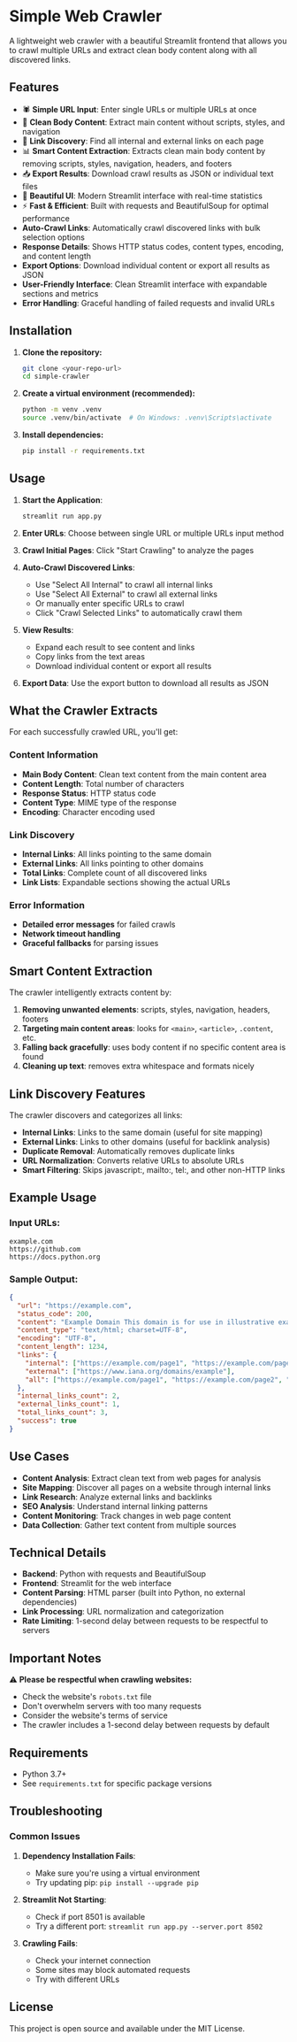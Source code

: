 # Simple Web Crawler

A lightweight web crawler with a beautiful Streamlit frontend that allows you to crawl multiple URLs and extract clean body content along with all discovered links.

## Features

- 🕷️ **Simple URL Input**: Enter single URLs or multiple URLs at once
- 📄 **Clean Body Content**: Extract main content without scripts, styles, and navigation
- 🔗 **Link Discovery**: Find all internal and external links on each page
- 📊 **Smart Content Extraction**: Extracts clean main body content by removing scripts, styles, navigation, headers, and footers
- 📥 **Export Results**: Download crawl results as JSON or individual text files
- 🎨 **Beautiful UI**: Modern Streamlit interface with real-time statistics
- ⚡ **Fast & Efficient**: Built with requests and BeautifulSoup for optimal performance
- **Auto-Crawl Links**: Automatically crawl discovered links with bulk selection options
- **Response Details**: Shows HTTP status codes, content types, encoding, and content length
- **Export Options**: Download individual content or export all results as JSON
- **User-Friendly Interface**: Clean Streamlit interface with expandable sections and metrics
- **Error Handling**: Graceful handling of failed requests and invalid URLs

## Installation

1. **Clone the repository:**
   ```bash
   git clone <your-repo-url>
   cd simple-crawler
   ```

2. **Create a virtual environment (recommended):**
   ```bash
   python -m venv .venv
   source .venv/bin/activate  # On Windows: .venv\Scripts\activate
   ```

3. **Install dependencies:**
   ```bash
   pip install -r requirements.txt
   ```

## Usage

1. **Start the Application**:
   ```bash
   streamlit run app.py
   ```

2. **Enter URLs**: Choose between single URL or multiple URLs input method

3. **Crawl Initial Pages**: Click "Start Crawling" to analyze the pages

4. **Auto-Crawl Discovered Links**: 
   - Use "Select All Internal" to crawl all internal links
   - Use "Select All External" to crawl all external links
   - Or manually enter specific URLs to crawl
   - Click "Crawl Selected Links" to automatically crawl them

5. **View Results**: 
   - Expand each result to see content and links
   - Copy links from the text areas
   - Download individual content or export all results

6. **Export Data**: Use the export button to download all results as JSON

## What the Crawler Extracts

For each successfully crawled URL, you'll get:

### Content Information
- **Main Body Content**: Clean text content from the main content area
- **Content Length**: Total number of characters
- **Response Status**: HTTP status code
- **Content Type**: MIME type of the response
- **Encoding**: Character encoding used

### Link Discovery
- **Internal Links**: All links pointing to the same domain
- **External Links**: All links pointing to other domains
- **Total Links**: Complete count of all discovered links
- **Link Lists**: Expandable sections showing the actual URLs

### Error Information
- **Detailed error messages** for failed crawls
- **Network timeout handling**
- **Graceful fallbacks** for parsing issues

## Smart Content Extraction

The crawler intelligently extracts content by:

1. **Removing unwanted elements**: scripts, styles, navigation, headers, footers
2. **Targeting main content areas**: looks for `<main>`, `<article>`, `.content`, etc.
3. **Falling back gracefully**: uses body content if no specific content area is found
4. **Cleaning up text**: removes extra whitespace and formats nicely

## Link Discovery Features

The crawler discovers and categorizes all links:

- **Internal Links**: Links to the same domain (useful for site mapping)
- **External Links**: Links to other domains (useful for backlink analysis)
- **Duplicate Removal**: Automatically removes duplicate links
- **URL Normalization**: Converts relative URLs to absolute URLs
- **Smart Filtering**: Skips javascript:, mailto:, tel:, and other non-HTTP links

## Example Usage

### Input URLs:
```
example.com
https://github.com
https://docs.python.org
```

### Sample Output:
```json
{
  "url": "https://example.com",
  "status_code": 200,
  "content": "Example Domain This domain is for use in illustrative examples...",
  "content_type": "text/html; charset=UTF-8",
  "encoding": "UTF-8",
  "content_length": 1234,
  "links": {
    "internal": ["https://example.com/page1", "https://example.com/page2"],
    "external": ["https://www.iana.org/domains/example"],
    "all": ["https://example.com/page1", "https://example.com/page2", "https://www.iana.org/domains/example"]
  },
  "internal_links_count": 2,
  "external_links_count": 1,
  "total_links_count": 3,
  "success": true
}
```

## Use Cases

- **Content Analysis**: Extract clean text from web pages for analysis
- **Site Mapping**: Discover all pages on a website through internal links
- **Link Research**: Analyze external links and backlinks
- **SEO Analysis**: Understand internal linking patterns
- **Content Monitoring**: Track changes in web page content
- **Data Collection**: Gather text content from multiple sources

## Technical Details

- **Backend**: Python with requests and BeautifulSoup
- **Frontend**: Streamlit for the web interface
- **Content Parsing**: HTML parser (built into Python, no external dependencies)
- **Link Processing**: URL normalization and categorization
- **Rate Limiting**: 1-second delay between requests to be respectful to servers

## Important Notes

⚠️ **Please be respectful when crawling websites:**
- Check the website's `robots.txt` file
- Don't overwhelm servers with too many requests
- Consider the website's terms of service
- The crawler includes a 1-second delay between requests by default

## Requirements

- Python 3.7+
- See `requirements.txt` for specific package versions

## Troubleshooting

### Common Issues

1. **Dependency Installation Fails**: 
   - Make sure you're using a virtual environment
   - Try updating pip: `pip install --upgrade pip`

2. **Streamlit Not Starting**:
   - Check if port 8501 is available
   - Try a different port: `streamlit run app.py --server.port 8502`

3. **Crawling Fails**:
   - Check your internet connection
   - Some sites may block automated requests
   - Try with different URLs

## License

This project is open source and available under the MIT License. 